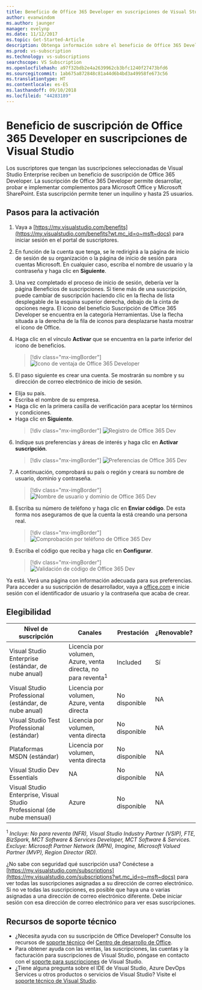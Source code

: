 ```yaml
---
title: Beneficio de Office 365 Developer en suscripciones de Visual Studio | Microsoft Docs
author: evanwindom
ms.author: jaunger
manager: evelynp
ms.date: 11/12/2017
ms.topic: Get-Started-Article
description: Obtenga información sobre el beneficio de Office 365 Developer incluido en su suscripción de Visual Studio.
ms.prod: vs-subscription
ms.technology: vs-subscriptions
searchscope: VS Subscription
ms.openlocfilehash: a97f32bdb2e4a2639962cb3bfc1240f27473bfd6
ms.sourcegitcommit: 1ab675a872848c81a44d6b4bd3a49958fe673c56
ms.translationtype: HT
ms.contentlocale: es-ES
ms.lasthandoff: 09/10/2018
ms.locfileid: "44283189"
---
```

# <a name="the-office-365-developer-subscription-benefit-in-visual-studio-subscriptions"></a>Beneficio de suscripción de Office 365 Developer en suscripciones de Visual Studio

Los suscriptores que tengan las suscripciones seleccionadas de Visual Studio Enterprise reciben un beneficio de suscripción de Office 365 Developer.  La suscripción de Office 365 Developer permite desarrollar, probar e implementar complementos para Microsoft Office y Microsoft SharePoint.  Esta suscripción permite tener un inquilino y hasta 25 usuarios.

## <a name="activation-steps"></a>Pasos para la activación

1. Vaya a [https://my.visualstudio.com/benefits](https://my.visualstudio.com/benefits?wt.mc_id=o~msft~docs) para iniciar sesión en el portal de suscriptores.

2. En función de la cuenta que tenga, se le redirigirá a la página de inicio de sesión de su organización o la página de inicio de sesión para cuentas Microsoft.   En cualquier caso, escriba el nombre de usuario y la contraseña y haga clic en **Siguiente**.

3. Una vez completado el proceso de inicio de sesión, debería ver la página Beneficios de suscripciones.  Si tiene más de una suscripción, puede cambiar de suscripción haciendo clic en la flecha de lista desplegable de la esquina superior derecha, debajo de la cinta de opciones negra.  El icono del beneficio Suscripción de Office 365 Developer se encuentra en la categoría Herramientas.  Use la flecha situada a la derecha de la fila de iconos para desplazarse hasta mostrar el icono de Office.

4. Haga clic en el vínculo **Activar** que se encuentra en la parte inferior del icono de beneficios.   
    > [!div class="mx-imgBorder"]
    > ![Icono de ventaja de Office 365 Developer](_img\vs-office-dev\vs-office-dev-tile.png)

5.  El paso siguiente es crear una cuenta.  Se mostrarán su nombre y su dirección de correo electrónico de inicio de sesión.  
- Elija su país.
- Escriba el nombre de su empresa. 
- Haga clic en la primera casilla de verificación para aceptar los términos y condiciones. 
- Haga clic en **Siguiente**.
    > [!div class="mx-imgBorder"]
    > ![Registro de Office 365 Dev](_img\vs-office-dev\vs-office-dev-signup.png)
    
6.  Indique sus preferencias y áreas de interés y haga clic en **Activar suscripción**.   
    > [!div class="mx-imgBorder"]
    > ![Preferencias de Office 365 Dev](_img\vs-office-dev\vs-office-dev-preferences.png)

7.  A continuación, comprobará su país o región y creará su nombre de usuario, dominio y contraseña.
    > [!div class="mx-imgBorder"]
    > ![Nombre de usuario y dominio de Office 365 Dev](_img\vs-office-dev\vs-office-dev-domain.png)

8.  Escriba su número de teléfono y haga clic en **Enviar código**.  De esta forma nos aseguramos de que la cuenta la está creando una persona real. 
    > [!div class="mx-imgBorder"]
    > ![Comprobación por teléfono de Office 365 Dev](_img\vs-office-dev\vs-office-dev-send-code.png)

9.  Escriba el código que reciba y haga clic en **Configurar**.
    > [!div class="mx-imgBorder"]
    > ![Validación de código de Office 365 Dev](_img\vs-office-dev\vs-office-dev-setup.png)

Ya está.  Verá una página con información adecuada para sus preferencias.  Para acceder a su suscripción de desarrollador, vaya a [office.com](https://www.office.com) e inicie sesión con el identificador de usuario y la contraseña que acaba de crear.


## <a name="eligibility"></a>Elegibilidad
| Nivel de suscripción                                                 |     Canales                                            | Prestación                                                          | ¿Renovable?    |
|--------------------------------------------------------------------|---------------------------------------------------------|------------------------------------------------------------------|---------------|
| Visual Studio Enterprise (estándar, de nube anual)   | Licencia por volumen, Azure, venta directa, no para reventa<sup>1</sup> | Included      |  Sí          |
| Visual Studio Professional (estándar, de nube anual) | Licencia por volumen, Azure, venta directa                                       | No disponible                                                            |NA         |
| Visual Studio Test Professional (estándar)                         | Licencia por volumen, venta directa                                              | No disponible                                             |  NA         |
| Plataformas MSDN (estándar)                                          | Licencia por volumen, venta directa                                              | No disponible                                              | NA         |
| Visual Studio Dev Essentials | NA  | No disponible |NA |
| Visual Studio Enterprise, Visual Studio Professional (de nube mensual) | Azure                                       | No disponible                                                           |NA|

<sup>1</sup> *Incluye: No para reventa (NFR), Visual Studio Industry Partner (VSIP), FTE, BizSpark, MCT Software & Services Developer, MCT Software & Services.  Excluye: Microsoft Partner Network (MPN), Imagine, Microsoft Valued Partner (MVP), Region Director (RD).*

¿No sabe con seguridad qué suscripción usa?  Conéctese a [https://my.visualstudio.com/subscriptions](https://my.visualstudio.com/subscriptions?wt.mc_id=o~msft~docs) para ver todas las suscripciones asignadas a su dirección de correo electrónico. Si no ve todas las suscripciones, es posible que haya una o varias asignadas a una dirección de correo electrónico diferente.  Debe iniciar sesión con esa dirección de correo electrónico para ver esas suscripciones.



## <a name="support-resources"></a>Recursos de soporte técnico
-  ¿Necesita ayuda con su suscripción de Office Developer? Consulte los recursos de [soporte técnico](https://developer.microsoft.com/office/support) del [Centro de desarrollo de Office](https://developer.microsoft.com/office).
-  Para obtener ayuda con las ventas, las suscripciones, las cuentas y la facturación para suscripciones de Visual Studio, póngase en contacto con el [soporte para suscripciones](https://visualstudio.microsoft.com/subscriptions/support/) de Visual Studio.
-  ¿Tiene alguna pregunta sobre el IDE de Visual Studio, Azure DevOps Services u otros productos o servicios de Visual Studio?  Visite el [soporte técnico de Visual Studio](https://visualstudio.microsoft.com/support/).